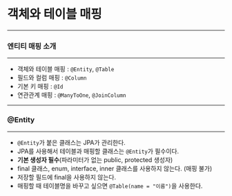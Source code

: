 # 객체와 테이블 매핑
***
### 엔티티 매핑 소개
***
* 객체와 테이블 매핑 : `@Entity`, `@Table`
* 필드와 컬럼 매핑 : `@Column`
* 기본 키 매핑 : `@Id`
* 연관관계 매핑 : `@ManyToOne`, `@JoinColumn`

***
### @Entity
***
* `@Entity`가 붙은 클래스는 JPA가 관리한다.
* JPA를 사용해서 테이블과 매핑할 클래스는 `@Entity`가 필수이다.
* **기본 생성자 필수**(파라미터가 없는 public, protected 생성자)
* final 클래스, enum, interface, inner 클래스를 사용하지 않는다. (매핑 불가)
* 저장할 필드에 final을 사용하지 않는다.
* 매핑할 때 테이블명을 바꾸고 싶으면 `@Table(name = "이름")`을 사용한다.


